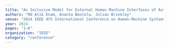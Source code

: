```yaml
---
title: "An Inclusive Model for External Human Machine Interfaces of Autonomous Vehicles"
authors: "Md Atik Enam, Ananta Bastola, Julian Brinkley"
venue: "2024 IEEE 4th International Conference on Human-Machine Systems (ICHMS)"
year: 2024
pages: "1–6"
organization: "IEEE"
category: "conference"
---
```

